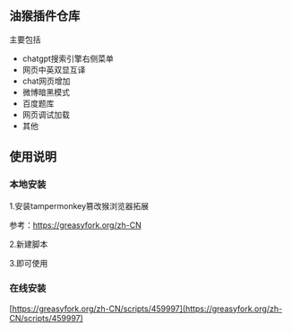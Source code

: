 ## 油猴插件仓库
主要包括
* chatgpt搜索引擎右侧菜单
* 网页中英双显互译
* chat网页增加
* 微博暗黑模式
* 百度题库
* 网页调试加载
* 其他

## 使用说明
### 本地安装
1.安装tampermonkey篡改猴浏览器拓展

参考：https://greasyfork.org/zh-CN

2.新建脚本

3.即可使用

### 在线安装

[https://greasyfork.org/zh-CN/scripts/459997](https://greasyfork.org/zh-CN/scripts/459997)

